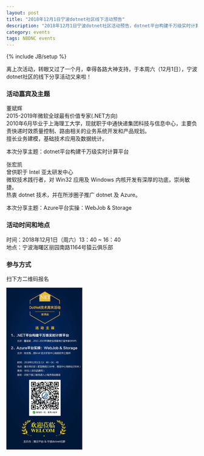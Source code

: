 ```yaml
---
layout: post
title: "2018年12月1日宁波dotnet社区线下活动预告"
description: "2018年12月1日宁波dotnet社区活动预告，dotnet平台构建千万级实时计算平台，Azure平台实操：WebJob & Storage"
category: events
tags: NBDNC events
---
```

{% include JB/setup %}

离上次活动，转眼又过了一个月，幸得各路大神支持，于本周六（12月1日），宁波dotnet社区的线下分享活动又来啦！  

### 活动嘉宾及主题

董斌辉  
2015-2019年微软全球最有价值专家(.NET方向)  
2010年6月毕业于上海理工大学，现就职于中通快递集团科技与信息中心，主要负责快递时效质量控制、路由相关的业务系统开发和产品规划。  
擅长业务建模，基础技术应用及数据统计。  

本次分享主题：dotnet平台构建千万级实时计算平台

张宏凯  
曾供职于 Intel 亚太研发中心  
微软技术践行者，对 Win32 应用及 Windows 内核开发有深厚的功底，崇尚敏捷。  
热衷 dotnet 技术，并在所涉圈子推广 dotnet 及 Azure。  

本次分享主题：Azure平台实操：WebJob & Storage  

### 活动时间和地点

时间：2018年12月1日（周六）13：40 ~ 16：40  
地点：宁波海曙区丽园南路1164号猿云俱乐部

### 参与方式

扫下方二维码报名

<img src="/assets/images/nbdnc/dec01/NBDNC_Dec_01_2018_qrcode.jpg" alt="all" width="200px"/>

